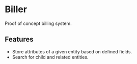 # Biller

Proof of concept billing system.

## Features

* Store attributes of a given entity based on defined fields.
* Search for child and related entities.
